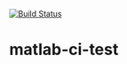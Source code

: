 [![Build Status](http://129.170.31.30:8080/buildStatus/icon?job=matlab-ci-test)](http://129.170.31.30:8080/job/matlab-ci-test)

# matlab-ci-test